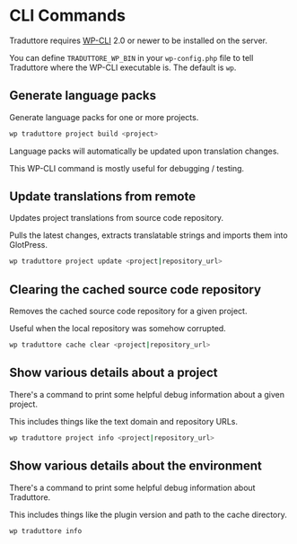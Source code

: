 # CLI Commands

Traduttore requires [WP-CLI](https://wp-cli.org/) 2.0 or newer to be installed on the server.

You can define `TRADUTTORE_WP_BIN` in your `wp-config.php` file to tell Traduttore where the WP-CLI executable is. The default is `wp`.

## Generate language packs

Generate language packs for one or more projects.

```bash
wp traduttore project build <project>
```

Language packs will automatically be updated upon translation changes.

This WP-CLI command is mostly useful for debugging / testing.

## Update translations from remote

Updates project translations from source code repository.

Pulls the latest changes, extracts translatable strings and imports them into GlotPress.

```bash
wp traduttore project update <project|repository_url>
```

## Clearing the cached source code repository

Removes the cached source code repository for a given project.

Useful when the local repository was somehow corrupted.

```bash
wp traduttore cache clear <project|repository_url>
````

## Show various details about a project

There's a command to print some helpful debug information about a given project.

This includes things like the text domain and repository URLs.

```bash
wp traduttore project info <project|repository_url>
```


## Show various details about the environment

There's a command to print some helpful debug information about Traduttore.

This includes things like the plugin version and path to the cache directory.

```bash
wp traduttore info
```
